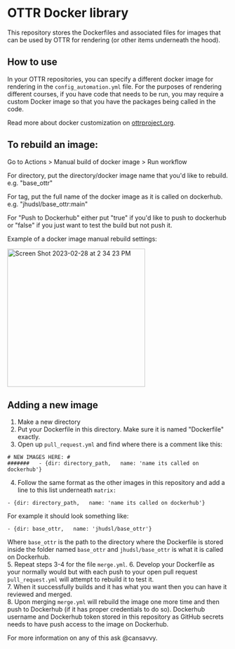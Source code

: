 # OTTR Docker library

This repository stores the Dockerfiles and associated files for images that can be used by OTTR for rendering (or other items underneath the hood).

## How to use

In your OTTR repositories, you can specify a different docker image for rendering in the `config_automation.yml` file. For the purposes of rendering different courses, if you have code that needs to be run, you may require a custom Docker image so that you have the packages being called in the code.

Read more about docker customization on [ottrproject.org](https://www.ottrproject.org/customize-docker.html).

## To rebuild an image:

Go to Actions > Manual build of docker image > Run workflow

For directory, put the directory/docker image name that you'd like to rebuild. e.g. "base_ottr"

For tag, put the full name of the docker image as it is called on dockerhub. e.g. "jhudsl/base_ottr:main"

For "Push to Dockerhub" either put "true" if you'd like to push to dockerhub or "false" if you just want to test the build but not push it.

Example of a docker image manual rebuild settings:

<img width="314" alt="Screen Shot 2023-02-28 at 2 34 23 PM" src="https://user-images.githubusercontent.com/23458084/222026971-2113420f-5bd4-4bf4-90fe-65f1fd18bcc2.png">

## Adding a new image

1. Make a new directory  
2. Put your Dockerfile in this directory. Make sure it is named "Dockerfile" exactly.  
3. Open up `pull_request.yml` and find where there is a comment like this:  
```
# NEW IMAGES HERE: #
#######   - {dir: directory_path,   name: 'name its called on dockerhub'}
```
4. Follow the same format as the other images in this repository and add a line to this list underneath `matrix:`  
```
- {dir: directory_path,   name: 'name its called on dockerhub'}
```
For example it should look something like:  
```
- {dir: base_ottr,   name: 'jhudsl/base_ottr'}
```
Where `base_ottr` is the path to the directory where the Dockerfile is stored inside the folder named `base_ottr` and `jhudsl/base_ottr` is what it is called on Dockerhub.  
5. Repeat steps 3-4 for the file `merge.yml`.
6. Develop your Dockerfile as your normally would but with each push to your open pull request `pull_request.yml` will attempt to rebuild it to test it.  
7. When it successfully builds and it has what you want then you can have it reviewed and merged.  
8. Upon merging `merge.yml` will rebuild the image one more time and then push to Dockerhub (if it has proper credentials to do so). Dockerhub username and Dockerhub token stored in this repository as GitHub secrets needs to have push access to the image on Dockerhub.  

For more information on any of this ask @cansavvy.
